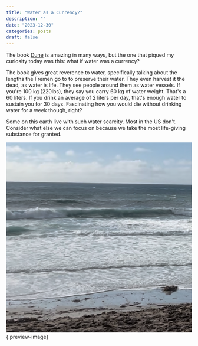 ```yaml
---
title: "Water as a Currency?"
description: ""
date: "2023-12-30"
categories: posts
draft: false
---
```

The book [Dune](../book-review/dune.md) is amazing in many ways, but the one that piqued my curiosity today was this: what if water was a currency?

The book gives great reverence to water, specifically talking about the lengths the Fremen go to to preserve their water. They even harvest it the dead, as water is life. They see people around them as water vessels. If you're 100 kg (220lbs), they say you carry 60 kg of water weight. That's a 60 liters. If you drink an average of 2 liters per day, that's enough water to sustain you for 30 days. Fascinating how you would die without drinking water for a week though, right?

Some on this earth live with such water scarcity. Most in the US don't. Consider what else we can focus on because we take the most life-giving substance for granted. 

![Water is precious ](../img/photo-water-is-precious.png){.preview-image}